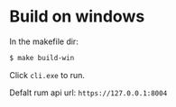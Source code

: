 # Build on windows  
In the makefile dir:
```bash
$ make build-win
```

Click `cli.exe` to run.  

Defalt rum api url: `https://127.0.0.1:8004`